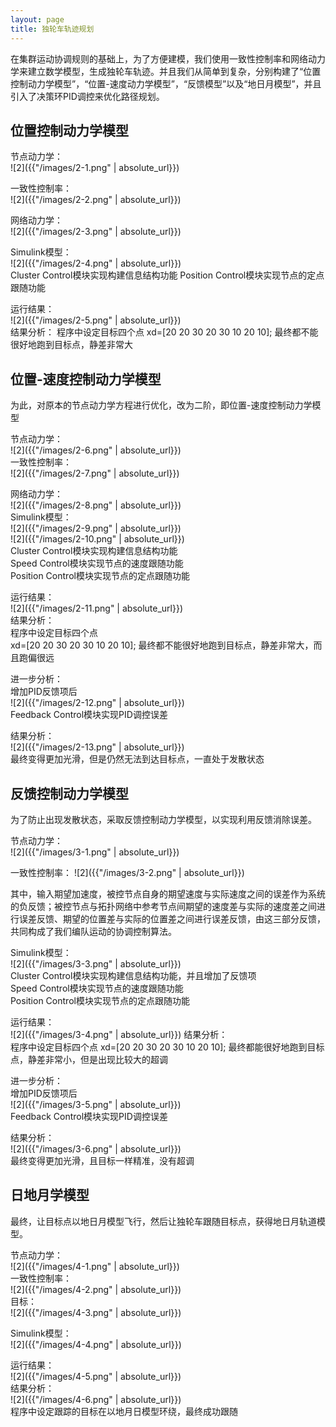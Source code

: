 ```yaml
---
layout: page
title: 独轮车轨迹规划
---
```

在集群运动协调规则的基础上，为了方便建模，我们使用一致性控制率和网络动力学来建立数学模型，生成独轮车轨迹。并且我们从简单到复杂，分别构建了“位置控制动力学模型”，“位置-速度动力学模型”，“反馈模型”以及“地日月模型”，并且引入了决策环PID调控来优化路径规划。

## 位置控制动力学模型
节点动力学：  
![2]({{"/images/2-1.png" | absolute_url}})

一致性控制率：  
![2]({{"/images/2-2.png" | absolute_url}})

网络动力学：  
![2]({{"/images/2-3.png" | absolute_url}})

Simulink模型：  
![2]({{"/images/2-4.png" | absolute_url}})  
Cluster Control模块实现构建信息结构功能
Position Control模块实现节点的定点跟随功能 



运行结果：  
![2]({{"/images/2-5.png" | absolute_url}})  
结果分析：
程序中设定目标四个点
xd=[20 20 30 20 30 10 20 10];
最终都不能很好地跑到目标点，静差非常大


## 位置-速度控制动力学模型
为此，对原本的节点动力学方程进行优化，改为二阶，即位置-速度控制动力学模型

节点动力学：  
![2]({{"/images/2-6.png" | absolute_url}})  
一致性控制率：  
![2]({{"/images/2-7.png" | absolute_url}})  


网络动力学：  
![2]({{"/images/2-8.png" | absolute_url}})  
Simulink模型：  
![2]({{"/images/2-9.png" | absolute_url}})  
![2]({{"/images/2-10.png" | absolute_url}})  
Cluster Control模块实现构建信息结构功能  
Speed Control模块实现节点的速度跟随功能  
Position Control模块实现节点的定点跟随功能   


运行结果：  
![2]({{"/images/2-11.png" | absolute_url}})  
结果分析：  
程序中设定目标四个点  
xd=[20 20 30 20 30 10 20 10];
最终都不能很好地跑到目标点，静差非常大，而且跑偏很远




进一步分析：  
增加PID反馈项后  
![2]({{"/images/2-12.png" | absolute_url}})  
Feedback Control模块实现PID调控误差  

结果分析：  
![2]({{"/images/2-13.png" | absolute_url}})  
最终变得更加光滑，但是仍然无法到达目标点，一直处于发散状态


## 反馈控制动力学模型
为了防止出现发散状态，采取反馈控制动力学模型，以实现利用反馈消除误差。

节点动力学：  
![2]({{"/images/3-1.png" | absolute_url}})

一致性控制率：
![2]({{"/images/3-2.png" | absolute_url}})

其中，输入期望加速度，被控节点自身的期望速度与实际速度之间的误差作为系统的负反馈；被控节点与拓扑网络中参考节点间期望的速度差与实际的速度差之间进行误差反馈、期望的位置差与实际的位置差之间进行误差反馈，由这三部分反馈，共同构成了我们编队运动的协调控制算法。


Simulink模型：  
![2]({{"/images/3-3.png" | absolute_url}})  
Cluster Control模块实现构建信息结构功能，并且增加了反馈项  
Speed Control模块实现节点的速度跟随功能  
Position Control模块实现节点的定点跟随功能  

运行结果：  
![2]({{"/images/3-4.png" | absolute_url}})
结果分析：  
程序中设定目标四个点
xd=[20 20 30 20 30 10 20 10];
最终都能很好地跑到目标点，静差非常小，但是出现比较大的超调


进一步分析：  
增加PID反馈项后  
![2]({{"/images/3-5.png" | absolute_url}})  
Feedback Control模块实现PID调控误差

结果分析：  
![2]({{"/images/3-6.png" | absolute_url}})  
最终变得更加光滑，且目标一样精准，没有超调


## 日地月学模型
最终，让目标点以地日月模型飞行，然后让独轮车跟随目标点，获得地日月轨道模型。

节点动力学：  
![2]({{"/images/4-1.png" | absolute_url}})  
一致性控制率：  
![2]({{"/images/4-2.png" | absolute_url}})  
目标：  
![2]({{"/images/4-3.png" | absolute_url}})  

Simulink模型：  
![2]({{"/images/4-4.png" | absolute_url}})  

运行结果：  
![2]({{"/images/4-5.png" | absolute_url}})  
结果分析：  
![2]({{"/images/4-6.png" | absolute_url}})  
程序中设定跟踪的目标在以地月日模型环绕，最终成功跟随